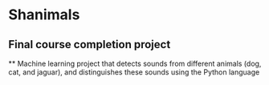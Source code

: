 # Shanimals
## Final course completion project
** Machine learning project that detects sounds from different animals (dog, cat, and jaguar), and distinguishes these sounds using the Python language
